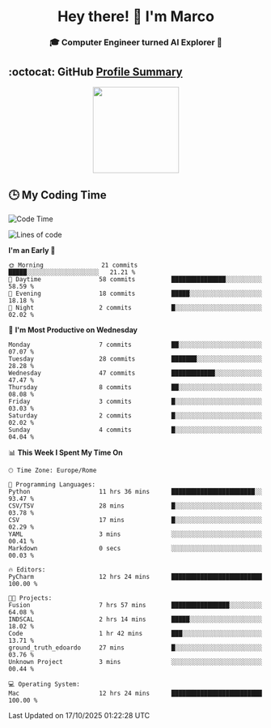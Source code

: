 <h1 align="center">Hey there! 👋 I'm Marco</h1> <h3 align="center">🎓 Computer Engineer turned AI Explorer 🌌</h3>

## :octocat: GitHub <a href="https://github.com/vn7n24fzkq/github-profile-summary-cards">Profile Summary</a>

<p align="center">
   <img style="height:170px;display:inline-block" src="http://github-profile-summary-cards.vercel.app/api/cards/profile-details?username=MarcoDelCore&theme=github_dark" />
</p>

## :clock3: My Coding Time 

<!--START_SECTION:waka-->
![Code Time](http://img.shields.io/badge/Code%20Time-199%20hrs%2021%20mins-blue)

![Lines of code](https://img.shields.io/badge/From%20Hello%20World%20I%27ve%20Written-105.3%20thousand%20lines%20of%20code-blue)

**I'm an Early 🐤** 

```text
🌞 Morning                21 commits          █████░░░░░░░░░░░░░░░░░░░░   21.21 % 
🌆 Daytime                58 commits          ███████████████░░░░░░░░░░   58.59 % 
🌃 Evening                18 commits          █████░░░░░░░░░░░░░░░░░░░░   18.18 % 
🌙 Night                  2 commits           █░░░░░░░░░░░░░░░░░░░░░░░░   02.02 % 
```
📅 **I'm Most Productive on Wednesday** 

```text
Monday                   7 commits           ██░░░░░░░░░░░░░░░░░░░░░░░   07.07 % 
Tuesday                  28 commits          ███████░░░░░░░░░░░░░░░░░░   28.28 % 
Wednesday                47 commits          ████████████░░░░░░░░░░░░░   47.47 % 
Thursday                 8 commits           ██░░░░░░░░░░░░░░░░░░░░░░░   08.08 % 
Friday                   3 commits           █░░░░░░░░░░░░░░░░░░░░░░░░   03.03 % 
Saturday                 2 commits           █░░░░░░░░░░░░░░░░░░░░░░░░   02.02 % 
Sunday                   4 commits           █░░░░░░░░░░░░░░░░░░░░░░░░   04.04 % 
```


📊 **This Week I Spent My Time On** 

```text
🕑︎ Time Zone: Europe/Rome

💬 Programming Languages: 
Python                   11 hrs 36 mins      ███████████████████████░░   93.47 % 
CSV/TSV                  28 mins             █░░░░░░░░░░░░░░░░░░░░░░░░   03.78 % 
CSV                      17 mins             █░░░░░░░░░░░░░░░░░░░░░░░░   02.29 % 
YAML                     3 mins              ░░░░░░░░░░░░░░░░░░░░░░░░░   00.41 % 
Markdown                 0 secs              ░░░░░░░░░░░░░░░░░░░░░░░░░   00.03 % 

🔥 Editors: 
PyCharm                  12 hrs 24 mins      █████████████████████████   100.00 % 

🐱‍💻 Projects: 
Fusion                   7 hrs 57 mins       ████████████████░░░░░░░░░   64.08 % 
INDSCAL                  2 hrs 14 mins       █████░░░░░░░░░░░░░░░░░░░░   18.02 % 
Code                     1 hr 42 mins        ███░░░░░░░░░░░░░░░░░░░░░░   13.71 % 
ground_truth_edoardo     27 mins             █░░░░░░░░░░░░░░░░░░░░░░░░   03.76 % 
Unknown Project          3 mins              ░░░░░░░░░░░░░░░░░░░░░░░░░   00.44 % 

💻 Operating System: 
Mac                      12 hrs 24 mins      █████████████████████████   100.00 % 
```


 Last Updated on 17/10/2025 01:22:28 UTC
<!--END_SECTION:waka-->
